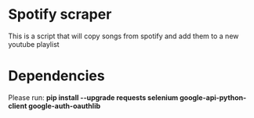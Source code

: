 <h1><b>Spotify scraper</b></h1>
This is a script that will copy songs from spotify and add them to a new youtube playlist


<h1><b>Dependencies</b></h1>
Please run: <b>pip install --upgrade requests selenium google-api-python-client google-auth-oauthlib</b>

